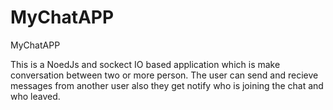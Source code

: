 # MyChatAPP
MyChatAPP

This is a NoedJs and sockect IO based application which is make conversation between two or more person. The user can send and recieve messages from another user also they get notify who is joining the chat and who leaved.
